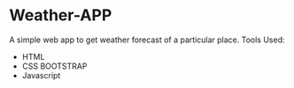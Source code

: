 # Weather-APP
A simple web app to get weather forecast of a particular place.
Tools Used:
* HTML
* CSS BOOTSTRAP
* Javascript
